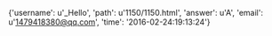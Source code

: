 {'username': u'_Hello', 'path': u'1150/1150.html', 'answer': u'A', 'email': u'1479418380@qq.com', 'time': '2016-02-24:19:13:24'}
